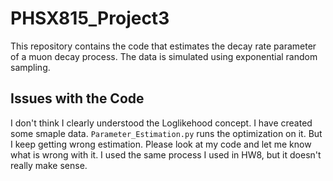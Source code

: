 # PHSX815_Project3

This repository contains the code that estimates the decay rate parameter of a muon decay process. The data is simulated using exponential random sampling. 

## Issues with the Code

I don't think I clearly understood the Loglikehood concept. I have created some smaple data. `Parameter_Estimation.py` runs the optimization on it. But I keep getting wrong estimation. Please look at my code and let me know what is wrong with it. I used the same process I used in HW8, but it doesn't really make sense.
